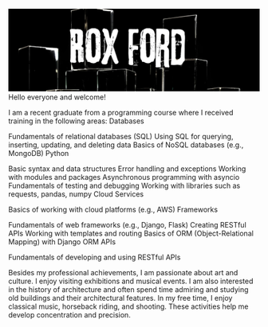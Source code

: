
[![Header](https://github.com/BlackWaterPark0011010111/BlackWaterPark0011010111/blob/main/assets/Rox%20Ford%20(1).jpg)](https://www.linkedin.com/in/r%D0%BEx-f%D0%BErd-26b2922a5/?locale=en_US) 
Hello everyone and welcome!

I am a recent graduate from a programming course where I received training in the following areas:
Databases

Fundamentals of relational databases (SQL)
Using SQL for querying, inserting, updating, and deleting data
Basics of NoSQL databases (e.g., MongoDB)
Python 

Basic syntax and data structures
Error handling and exceptions
Working with modules and packages
Asynchronous programming with asyncio
Fundamentals of testing and debugging
Working with libraries such as requests, pandas, numpy
Cloud Services

Basics of working with cloud platforms (e.g., AWS)
Frameworks

Fundamentals of web frameworks (e.g., Django, Flask)
Creating RESTful APIs
Working with templates and routing
Basics of ORM (Object-Relational Mapping) with Django ORM
APIs

Fundamentals of developing and using RESTful APIs


Besides my professional achievements, I am passionate
 about art and culture. I enjoy visiting exhibitions and musical events.
 I am also interested in the history of architecture and often spend time 
admiring and studying old buildings and their architectural features. 
In my free time, I enjoy classical music, horseback riding, and shooting. 
These activities help me develop concentration and precision.
